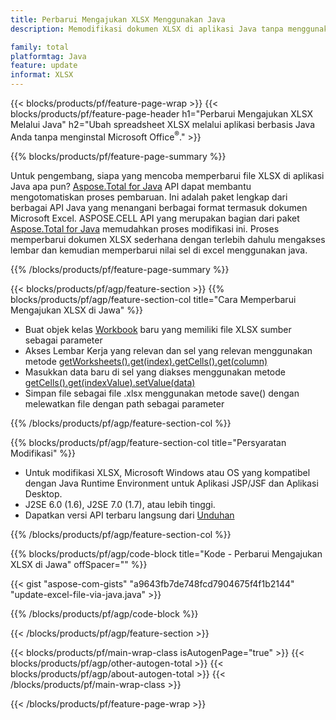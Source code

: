 ```yaml
---
title: Perbarui Mengajukan XLSX Menggunakan Java
description: Memodifikasi dokumen XLSX di aplikasi Java tanpa menggunakan Microsoft Excel. Optimalkan kode untuk cara tercepat menulis dan mengedit file excel di java.

family: total
platformtag: Java
feature: update
informat: XLSX
---
```

{{< blocks/products/pf/feature-page-wrap >}}
{{< blocks/products/pf/feature-page-header h1="Perbarui Mengajukan XLSX Melalui Java" h2="Ubah spreadsheet XLSX melalui aplikasi berbasis Java Anda tanpa menginstal Microsoft Office<sup>&reg;</sup>." >}}

{{% blocks/products/pf/feature-page-summary %}}

Untuk pengembang, siapa yang mencoba memperbarui file XLSX di aplikasi Java apa pun? [Aspose.Total for Java](https://products.aspose.com/total/java/) API dapat membantu mengotomatiskan proses pembaruan. Ini adalah paket lengkap dari berbagai API Java yang menangani berbagai format termasuk dokumen Microsoft Excel. ASPOSE.CELL API yang merupakan bagian dari paket [Aspose.Total for Java](https://products.aspose.com/total/java/) memudahkan proses modifikasi ini. Proses memperbarui dokumen XLSX sederhana dengan terlebih dahulu mengakses lembar dan kemudian memperbarui nilai sel di excel menggunakan java.

{{% /blocks/products/pf/feature-page-summary %}}

{{< blocks/products/pf/agp/feature-section >}}
{{% blocks/products/pf/agp/feature-section-col title="Cara Memperbarui Mengajukan XLSX di Jawa" %}}

- Buat objek kelas [Workbook](https://reference.aspose.com/cells/java/com.aspose.cells/Workbook) baru yang memiliki file XLSX sumber sebagai parameter
- Akses Lembar Kerja yang relevan dan sel yang relevan menggunakan metode [getWorksheets().get(index).getCells().get(column)](https://reference.aspose.com/cells/java/com.aspose.cells/cells#Item%20(int))
- Masukkan data baru di sel yang diakses menggunakan metode [getCells().get(indexValue).setValue(data)](https://reference.aspose.com/cells/java/com.aspose.cells/cell#Value)
- Simpan file sebagai file .xlsx menggunakan metode save() dengan melewatkan file dengan path sebagai parameter

{{% /blocks/products/pf/agp/feature-section-col %}}

{{% blocks/products/pf/agp/feature-section-col title="Persyaratan Modifikasi" %}}

- Untuk modifikasi XLSX, Microsoft Windows atau OS yang kompatibel dengan Java Runtime Environment untuk Aplikasi JSP/JSF dan Aplikasi Desktop.
- J2SE 6.0 (1.6), J2SE 7.0 (1.7), atau lebih tinggi.
- Dapatkan versi API terbaru langsung dari [Unduhan](https://docs.aspose.com/cells/java/installation/)

{{% /blocks/products/pf/agp/feature-section-col %}}

{{% blocks/products/pf/agp/code-block title="Kode - Perbarui Mengajukan XLSX di Jawa" offSpacer="" %}}

{{< gist "aspose-com-gists" "a9643fb7de748fcd7904675f4f1b2144" "update-excel-file-via-java.java" >}}

{{% /blocks/products/pf/agp/code-block %}}

{{< /blocks/products/pf/agp/feature-section >}}

{{< blocks/products/pf/main-wrap-class isAutogenPage="true" >}}
{{< blocks/products/pf/agp/other-autogen-total >}}
{{< blocks/products/pf/agp/about-autogen-total >}}
{{< /blocks/products/pf/main-wrap-class >}}

{{< /blocks/products/pf/feature-page-wrap >}}